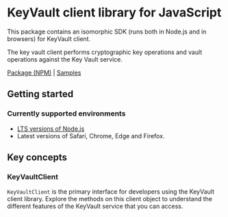 # KeyVault client library for JavaScript

This package contains an isomorphic SDK (runs both in Node.js and in browsers) for KeyVault client.

The key vault client performs cryptographic key operations and vault operations against the Key Vault service.

[Package (NPM)](https://www.npmjs.com/package/@msinternal/keyvault-secrets) |
[Samples](https://github.com/Azure-Samples/azure-samples-js-management)

## Getting started

### Currently supported environments

- [LTS versions of Node.js](https://nodejs.org/about/releases/)
- Latest versions of Safari, Chrome, Edge and Firefox.






## Key concepts

### KeyVaultClient

`KeyVaultClient` is the primary interface for developers using the KeyVault client library. Explore the methods on this client object to understand the different features of the KeyVault service that you can access.

